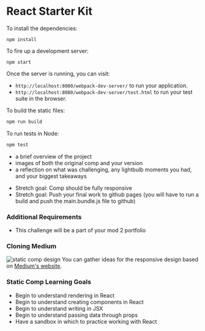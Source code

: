 # React Starter Kit

To install the dependencies:

```
npm install
```

To fire up a development server:

```
npm start
```

Once the server is running, you can visit:

* `http://localhost:8080/webpack-dev-server/` to run your application.
* `http://localhost:8080/webpack-dev-server/test.html` to run your test suite in the browser.

To build the static files:

```js
npm run build
```


To run tests in Node:

```js
npm test
```
  * a brief overview of the project
  * images of both the original comp and your version
  * a reflection on what was challenging, any lightbulb moments you had, and your biggest takeaways
- Stretch goal: Comp should be fully responsive
- Stretch goal: Push your final work to github pages (you will have to run a build and push the main.bundle.js file to github)


### Additional Requirements
- This challenge will be a part of your mod 2 portfolio

### Cloning Medium
![static comp design](https://i.imgur.com/8eQr70q.png)
You can gather ideas for the responsive design based on [Medium's website](https://web.archive.org/web/20170911122145/https://medium.com/).

### Static Comp Learning Goals
- Begin to understand rendering in React
- Begin to understand creating components in React
- Begin to understand writing in JSX
- Begin to understand passing data through props
- Have a sandbox in which to practice working with React
